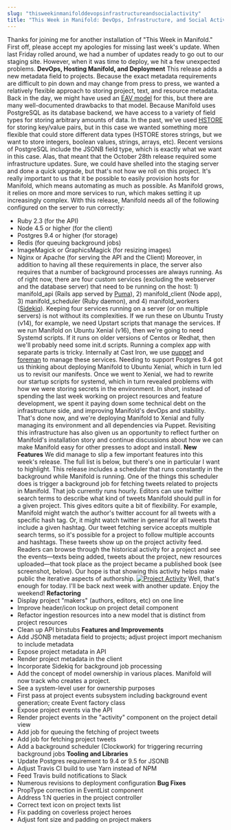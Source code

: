 ```yaml
---
slug: "thisweekinmanifolddevopsinfrastructureandsocialactivity"
title: "This Week in Manifold: DevOps, Infrastructure, and Social Activity"
---
```




<!--truncate-->

Thanks for joining me for another installation of "This Week in Manifold." First off, please accept my apologies for missing last week's update. When last Friday rolled around, we had a number of updates ready to go out to our staging site. However, when it was time to deploy, we hit a few unexpected problems. **DevOps, Hosting Manifold, and Deployment** This release adds a new metadata field to projects. Because the exact metadata requirements are difficult to pin down and may change from press to press, we wanted a relatively flexible approach to storing project, text, and resource metadata. Back in the day, we might have used an [EAV model](https://en.wikipedia.org/wiki/Entity%E2%80%93attribute%E2%80%93value_model) for this, but there are many well-documented drawbacks to that model. Because Manifold uses PostgreSQL as its database backend, we have access to a variety of field types for storing arbitrary amounts of data. In the past, we've used [HSTORE](https://www.postgresql.org/docs/9.1/static/hstore.html) for storing key/value pairs, but&nbsp;in this case we wanted something more flexible that could store different data types (HSTORE stores strings, but we want to store integers, boolean values, strings, arrays, etc). Recent versions of PostgreSQL include the JSONB field type, which is exactly what we want in this case. Alas, that meant that the October 28th&nbsp;release required&nbsp;some infrastructure updates. Sure, we could have shelled into the staging server and done a quick upgrade, but that's not how we roll on this project. It's really important to us that it be possible to easily provision hosts for Manifold, which means automating as much as possible. As Manifold grows, it relies on more and more services to run, which makes setting it up increasingly complex. With this release, Manifold needs all of the following configured on the server to run correctly:

- Ruby 2.3 (for the API)
- Node 4.5 or higher (for the client)
- Postgres 9.4 or higher (for storage)
- Redis (for queuing background jobs)
- ImageMagick or GraphicsMagick (for resizing images)
- Nginx or Apache (for serving the API and the Client)
 Moreover, in addition to having all these requirements in place, the server also requires that a&nbsp;number of background processes are always running. As of right now, there are four custom services (excluding the webserver and the database server) that need to be running on the host: 1) manifold\_api (Rails app served by [Puma](http://puma.io/)), 2) manifold\_client (Node app), 3) manifold\_scheduler (Ruby daemon), and 4) manifold\_workers ([Sidekiq](http://sidekiq.org/)). Keeping four services running on a server (or on multiple servers) is not without its complexities. If we run these on Ubuntu Trusty (v14), for example, we need Upstart scripts that manage the services. If we run Manifold on Ubuntu Xenial (v16), then we're going to need Systemd scripts. If it runs on older versions of Centos or Redhat, then we'll probably need some init.d scripts. Running a complex app with separate parts is tricky.&nbsp;Internally at Cast Iron, we use [puppet](https://puppet.com/) and [foreman](https://theforeman.org/)&nbsp;to manage these services. Needing to support Postgres 9.4 got us thinking about deploying Manifold to Ubuntu Xenial, which in turn led us to revisit our manifests. Once we went to Xenial, we had to rewrite our startup scripts for systemd, which in turn revealed problems with how we were storing secrets in the environment. In short,&nbsp;instead of spending the last week working on project resources and feature development, we spent it paying down some technical debt on the infrastructure side, and improving Manifold's devOps&nbsp;and stability. That's done now, and we're deploying Manifold to Xenial and fully managing its environment and all dependencies via Puppet. Revisiting this infrastructure has also given us an opportunity to reflect further on Manifold's installation story and continue discussions about how we can make Manifold easy for other presses to adopt and install. **New Features** We did manage to slip a few important features into this week's release. The full list is below, but there's one in particular I want to highlight. This release includes a scheduler that runs constantly in the background while Manifold is running. One of the things this scheduler does is trigger a background job for fetching tweets related to projects in Manifold. That job currently runs hourly. Editors can use twitter search terms to describe what kind of tweets Manifold should pull in for a given project. This gives editors quite a bit of flexibility. For example, Manifold might watch the author's twitter account for all tweets with a specific hash tag. Or, it might watch twitter in general for all tweets that include a given hashtag. Our tweet fetching service accepts multiple search terms, so it's possible for a project to follow multiple accounts and hashtags. These tweets show up on the project activity feed. Readers can browse through the historical activity for a project and see the events—texts being added, tweets about the project, new resources uploaded—that took place as the project became a published book (see screenshot, below). Our hope is that showing this activity helps make public the iterative aspects of authorship. [![Project Activity](http://manifold.umn.edu/app/uploads/2016/11/Screen-Shot-2016-11-04-at-9.58.24-AM-1024x468.png)](http://manifold.umn.edu/app/uploads/2016/11/Screen-Shot-2016-11-04-at-9.58.24-AM.png) Well, that's enough for today. I'll be back next week with another update. Enjoy the weekend! **Refactoring**
- Display project "makers" (authors, editors, etc) on one line
- Improve header/icon lockup on project detail component
- Refactor ingestion resources into a new model that is distinct from project resources
- Clean up API binstubs
**Features and Improvements**
- Add JSONB metadata field to projects; adjust project import mechanism to include metadata
- Expose project metadata in API
- Render project metadata in the client
- Incorporate Sidekiq for background job processing
- Add the concept of model ownership in various places. Manifold will now track who creates a project.
- See a system-level user for ownership purposes
- First pass at project events subsystem including background event generation; create Event factory class
- Expose project events via the API
- Render project events in the "activity" component on the project detail view
- Add job for queuing the fetching of project tweets
- Add job for fetching project tweets
- Add a background scheduler (Clockwork) for triggering recurring background jobs
**Tooling and Libraries**
- Update Postgres requirement to 9.4 or 9.5 for JSONB
- Adjust Travis CI build to use Yarn instead of NPM
- Feed Travis build notifications to Slack
- Numerous revisions to deployment configuration
**Bug Fixes**
- PropType correction in EventList component
- Address 1:N queries in the project controller
- Correct text icon on project texts list
- Fix padding on coverless project heroes
- Adjust font size and padding on project makers
 &nbsp;

